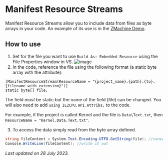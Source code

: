 # Manifest Resource Streams
Manifest Resource Streams allow you to include data from files as byte arrays in your code. An example of its use is in the [ZMachine Demo](https://github.com/CosmosOS/Cosmos/blob/5973a3fae95c989dc13505184aff9a15aae9f65f/Demos/ZMachine/ZKernel/Kernel.cs#L19).

## How to use
1. Set for the file you want to use `Build As: Embedded Resource` using the File Properties window in VS.
![image](https://user-images.githubusercontent.com/8559822/132468001-256b92d1-0b29-4db3-9ef5-3383bfdef023.png)
2. In the code, reference the file using the following format (a static byte array with the attribute):
```
[ManifestResourceStream(ResourceName = "{project_name}.{path}.{to}.{filename_with_extension}")] 
static byte[] file;
```
The field _must_ be static but the name of the field (file) can be changed. You will also need to add `using IL2CPU.API.Attribs;` to the code.

For example, if the project is called Kernel and the file is `Data\Text.txt`, then `ResourceName = "Kernel.Data.Text.txt"`.

3. To access the data simply read from the byte array defined. 

```csharp
string fileContent = System.Text.Encoding.UTF8.GetString(file); //convert the byte array to string (assuming text data)
Console.WriteLine(fileContent); //write it out
```

*Last updated on 28 July 2023.*